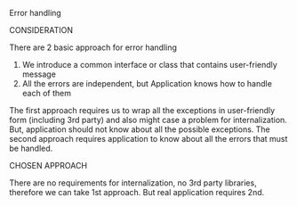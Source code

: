 Error handling

CONSIDERATION

There are 2 basic approach for error handling
1. We introduce a common interface or class that contains user-friendly message
2. All the errors are independent, but Application knows how to handle each of them

The first approach requires us to wrap all the exceptions in user-friendly form (including 3rd party) and also 
might case a problem for internalization. But, application should not know about all the possible exceptions.
The second approach requires application to know about all the errors that must be handled.

CHOSEN APPROACH

There are no requirements for internalization, no 3rd party libraries, therefore we can take 1st approach.
But real application requires 2nd. 